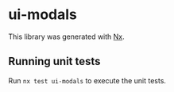 # ui-modals

This library was generated with [Nx](https://nx.dev).

## Running unit tests

Run `nx test ui-modals` to execute the unit tests.
